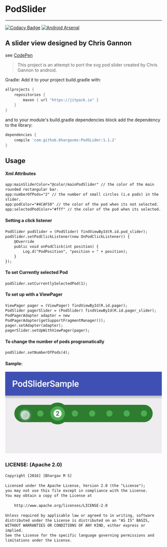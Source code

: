 # PodSlider

----
[![Codacy Badge](https://api.codacy.com/project/badge/Grade/7f7687dd718e43c9b3a06e8bdd055fe8)](https://www.codacy.com/app/bhargav521/PodSLider?utm_source=github.com&amp;utm_medium=referral&amp;utm_content=bhargavms/PodSLider&amp;utm_campaign=Badge_Grade)
[![Android Arsenal](https://img.shields.io/badge/Android%20Arsenal-PodSLider-green.svg?style=true)](https://android-arsenal.com/details/1/3836)

## A slider view designed by Chris Gannon
see [CodePen](http://codepen.io/chrisgannon/pen/mPoMxq)

> This project is an attempt to port the svg pod slider created by Chris Gannon to android.

Gradle:
Add it to your project build.gradle with:

```gradle
allprojects {
    repositories {
        maven { url "https://jitpack.io" }
    }
}
```
and to your module's build.gradle dependencies block add the dependency to the library:

```gradle
dependencies {
    compile 'com.github.bhargavms:PodSLider:1.1.2'
}
```

## Usage
#### Xml Attributes
```
app:mainSliderColor="@color/mainPodSlider" // the color of the main rounded rectangular bar.
app:numberOfPods="2" // the number of small circles (i.e pods) in the slider.
app:podColor="#4CAF50" // the color of the pod when its not selected.
app:selectedPodColor="#fff" // the color of the pod when its selected.
```
#### Setting a click listener
```
PodSlider podSlider = (PodSlider) findViewById(R.id.pod_slider);
podSlider.setPodClickListener(new OnPodClickListener() {
    @Override
    public void onPodClick(int position) {
        Log.d("PodPosition", "position = " + position);
    }
});
```

#### To set Currently selected Pod
```
podSlider.setCurrentlySelectedPod(1);
```

#### To set up with a ViewPager
```
ViewPager pager = (ViewPager) findViewById(R.id.pager);
PodSlider pagerSlider = (PodSlider) findViewById(R.id.pager_slider);
PodPagerAdapter adapter = new PodPagerAdapter(getSupportFragmentManager());
pager.setAdapter(adapter);
pagerSlider.setUpWithViewPager(pager);
```

#### To change the number of pods programatically
```
podSlider.setNumberOfPods(4);
```
#### Sample:

![Sample Gif](assets/gifs/ezgif.com-gif-maker.gif?raw=true)

### LICENSE: (Apache 2.0)
```
Copyright [2016] [Bhargav M S]

Licensed under the Apache License, Version 2.0 (the "License");
you may not use this file except in compliance with the License.
You may obtain a copy of the License at

    http://www.apache.org/licenses/LICENSE-2.0

Unless required by applicable law or agreed to in writing, software
distributed under the License is distributed on an "AS IS" BASIS,
WITHOUT WARRANTIES OR CONDITIONS OF ANY KIND, either express or implied.
See the License for the specific language governing permissions and
limitations under the License.
```
